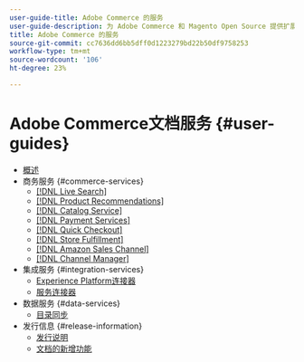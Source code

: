 ```yaml
---
user-guide-title: Adobe Commerce 的服务
user-guide-description: 为 Adobe Commerce 和 Magento Open Source 提供扩展功能的托管服务的文档和资源。
title: Adobe Commerce 的服务
source-git-commit: cc7636dd6bb5dff0d1223279bd22b50df9758253
workflow-type: tm+mt
source-wordcount: '106'
ht-degree: 23%

---
```


# Adobe Commerce文档服务 {#user-guides}

- [概述](home.md)
- 商务服务 {#commerce-services}
   - [[!DNL Live Search]](https://experienceleague.adobe.com/docs/commerce-merchant-services/live-search/guide-overview.html)
   - [[!DNL Product Recommendations]](https://experienceleague.adobe.com/docs/commerce-merchant-services/product-recommendations/guide-overview.html)
   - [[!DNL Catalog Service]](https://experienceleague.adobe.com/docs/commerce-merchant-services/catalog-service/guide-overview.html)
   - [[!DNL Payment Services]](https://experienceleague.adobe.com/docs/commerce-merchant-services/payment-services/guide-overview.html)
   - [[!DNL Quick Checkout]](https://experienceleague.adobe.com/docs/commerce-merchant-services/quick-checkout/overview.html)
   - [[!DNL Store Fulfillment]](https://experienceleague.adobe.com/docs/commerce-merchant-services/store-fulfillment/guide-overview.html)
   - [[!DNL Amazon Sales Channel]](https://experienceleague.adobe.com/docs/commerce-channels/amazon/guide-overview.html)
   - [[!DNL Channel Manager]](https://experienceleague.adobe.com/docs/commerce-channels/channel-manager/guide-overview.html)
- 集成服务 {#integration-services}
   - [Experience Platform连接器](https://experienceleague.adobe.com/docs/commerce-merchant-services/experience-platform-connector/overview.html)
   - [服务连接器](/help/landing/saas.md)
- 数据服务 {#data-services}
   - [目录同步](/help/landing/catalog-sync.md)
- 发行信息 {#release-information}
   - [发行说明](/help/landing/release-notes-all.md)
   - [文档的新增功能](/help/landing/whats-new.md)

